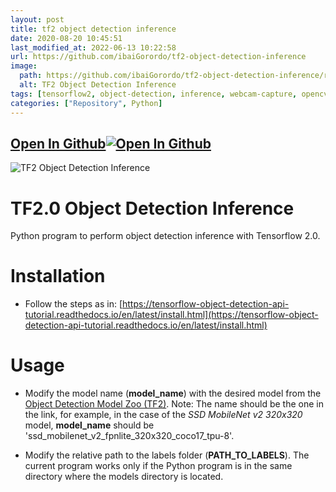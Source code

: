 ```yaml
---
layout: post
title: tf2 object detection inference
date: 2020-08-20 10:45:51 
last_modified_at: 2022-06-13 10:22:58 
url: https://github.com/ibaiGorordo/tf2-object-detection-inference
image:
  path: https://github.com/ibaiGorordo/tf2-object-detection-inference/raw/master/doc/img/Inference%20Output%20Example.gif
  alt: TF2 Object Detection Inference
tags: [tensorflow2, object-detection, inference, webcam-capture, opencv, deep-learning, tensorflow]
categories: ["Repository", Python]
---
```


## [Open In Github](https://github.com/ibaiGorordo/tf2-object-detection-inference)[![Open In Github](https://icons-for-free.com/download-icon-part+1+github-1320568339880199515_0.svg)](https://github.com/ibaiGorordo/tf2-object-detection-inference)

![TF2 Object Detection Inference](https://github.com/ibaiGorordo/tf2-object-detection-inference/raw/master/doc/img/Inference%20Output%20Example.gif)

# TF2.0 Object Detection Inference
Python program to perform object detection inference with Tensorflow 2.0.

# Installation
* Follow the steps as in: [https://tensorflow-object-detection-api-tutorial.readthedocs.io/en/latest/install.html](https://tensorflow-object-detection-api-tutorial.readthedocs.io/en/latest/install.html)

# Usage
* Modify the model name (**model_name**) with the desired model from the [Object Detection Model Zoo (TF2)](https://github.com/tensorflow/models/blob/master/research/object_detection/g3doc/tf2_detection_zoo.md). Note: The name should be the one in the link, for example, in the case of the *SSD MobileNet v2 320x320* model, **model_name** should be 'ssd_mobilenet_v2_fpnlite_320x320_coco17_tpu-8'.

* Modify the relative path to the labels folder (**PATH_TO_LABELS**). The current program works only if the Python program is in the same directory where the models directory is located.
